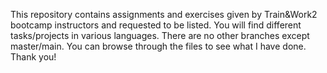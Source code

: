 This repository contains assignments and exercises given by Train&Work2 bootcamp instructors and requested to be listed. You will find different tasks/projects in various languages.
There are no other branches except master/main. 
You can browse through the files to see what I have done.
Thank you!
